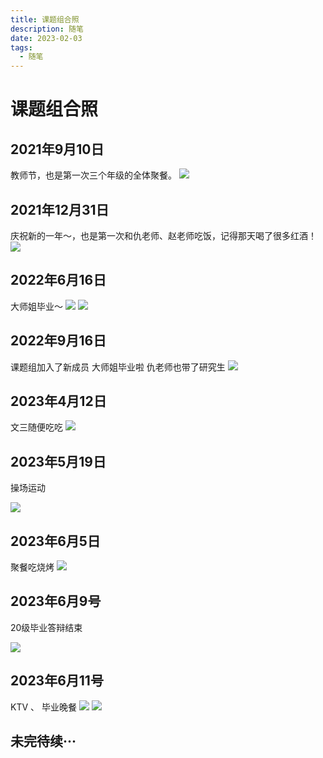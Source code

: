 ```yaml
---
title: 课题组合照
description: 随笔
date: 2023-02-03
tags:
  - 随笔
---
```

# 课题组合照
## 2021年9月10日 
教师节，也是第一次三个年级的全体聚餐。
![](img/(2)课题组合照/img-2023-02-03-18-34-00.png)

## 2021年12月31日
庆祝新的一年～，也是第一次和仇老师、赵老师吃饭，记得那天喝了很多红酒！
![](img/(2)课题组合照/img-2023-02-03-18-35-17.png)

## 2022年6月16日
大师姐毕业～
![](img/(2)课题组合照/img-2023-02-03-18-37-23.png)
![](img/(2)课题组合照/img-2023-02-03-18-39-31.png)

## 2022年9月16日
课题组加入了新成员 大师姐毕业啦 仇老师也带了研究生
![](img/(2)课题组合照/img-2023-02-03-18-36-44.png)

## 2023年4月12日
文三随便吃吃
 ![](img/课题组合照/img-2023-04-13-11-23-24.png)



## 2023年5月19日

操场运动

![](img/课题组合照/img-2023-06-11-11-31-02.png)
## 2023年6月5日

聚餐吃烧烤
![](img/课题组合照/img-2023-06-11-11-30-11.png)


## 2023年6月9号

20级毕业答辩结束

![](img/课题组合照/img-2023-06-11-11-32-02.png)


## 2023年6月11号

KTV 、 毕业晚餐
![](img/课题组合照/img-2023-06-15-10-59-27.png)
![](img/课题组合照/img-2023-06-15-10-58-49.png)
## 未完待续···